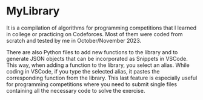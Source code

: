 # MyLibrary

It is a compilation of algorithms for programming competitions that I learned in college or practicing on Codeforces. Most of them were coded from scratch and tested by me in October/November 2023.

There are also Python files to add new functions to the library and to generate JSON objects that can be incorporated as Snippets in VSCode. This way, when adding a function to the library, you select an alias. While coding in VSCode, if you type the selected alias, it pastes the corresponding function from the library. This last feature is especially useful for programming competitions where you need to submit single files containing all the necessary code to solve the exercise.